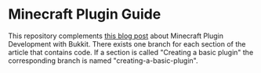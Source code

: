 # Minecraft Plugin Guide

This repository complements [this blog post](https://ksick.dev/a-guide-to-minecraft-plugins-with-bukkit) about Minecraft Plugin Development with Bukkit. There exists one branch for each section of the article that contains code. If a section is called "Creating a basic plugin" the corresponding branch is named "creating-a-basic-plugin".
